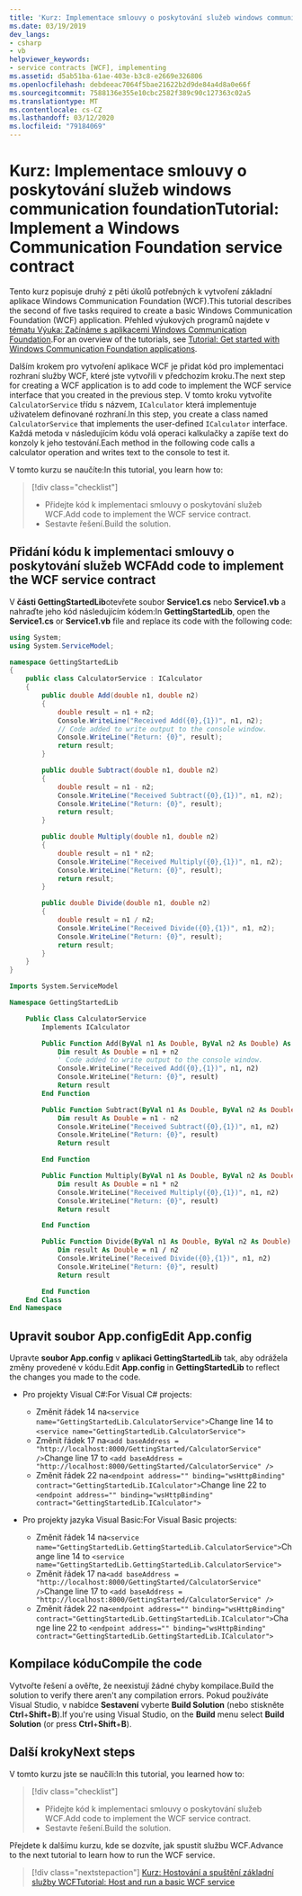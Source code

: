 ```yaml
---
title: 'Kurz: Implementace smlouvy o poskytování služeb windows communication foundation'
ms.date: 03/19/2019
dev_langs:
- csharp
- vb
helpviewer_keywords:
- service contracts [WCF], implementing
ms.assetid: d5ab51ba-61ae-403e-b3c8-e2669e326806
ms.openlocfilehash: debdeeac7064f5bae21622b2d9de84a4d8a0e66f
ms.sourcegitcommit: 7588136e355e10cbc2582f389c90c127363c02a5
ms.translationtype: MT
ms.contentlocale: cs-CZ
ms.lasthandoff: 03/12/2020
ms.locfileid: "79184069"
---
```

# <a name="tutorial-implement-a-windows-communication-foundation-service-contract"></a><span data-ttu-id="d64e7-102">Kurz: Implementace smlouvy o poskytování služeb windows communication foundation</span><span class="sxs-lookup"><span data-stu-id="d64e7-102">Tutorial: Implement a Windows Communication Foundation service contract</span></span>

<span data-ttu-id="d64e7-103">Tento kurz popisuje druhý z pěti úkolů potřebných k vytvoření základní aplikace Windows Communication Foundation (WCF).</span><span class="sxs-lookup"><span data-stu-id="d64e7-103">This tutorial describes the second of five tasks required to create a basic Windows Communication Foundation (WCF) application.</span></span> <span data-ttu-id="d64e7-104">Přehled výukových programů najdete v [tématu Výuka: Začínáme s aplikacemi Windows Communication Foundation](getting-started-tutorial.md).</span><span class="sxs-lookup"><span data-stu-id="d64e7-104">For an overview of the tutorials, see [Tutorial: Get started with Windows Communication Foundation applications](getting-started-tutorial.md).</span></span>

<span data-ttu-id="d64e7-105">Dalším krokem pro vytvoření aplikace WCF je přidat kód pro implementaci rozhraní služby WCF, které jste vytvořili v předchozím kroku.</span><span class="sxs-lookup"><span data-stu-id="d64e7-105">The next step for creating a WCF application is to add code to implement the WCF service interface that you created in the previous step.</span></span> <span data-ttu-id="d64e7-106">V tomto kroku vytvoříte `CalculatorService` třídu s názvem, `ICalculator` která implementuje uživatelem definované rozhraní.</span><span class="sxs-lookup"><span data-stu-id="d64e7-106">In this step, you create a class named `CalculatorService` that implements the user-defined `ICalculator` interface.</span></span> <span data-ttu-id="d64e7-107">Každá metoda v následujícím kódu volá operaci kalkulačky a zapíše text do konzoly k jeho testování.</span><span class="sxs-lookup"><span data-stu-id="d64e7-107">Each method in the following code calls a calculator operation and writes text to the console to test it.</span></span>

<span data-ttu-id="d64e7-108">V tomto kurzu se naučíte:</span><span class="sxs-lookup"><span data-stu-id="d64e7-108">In this tutorial, you learn how to:</span></span>
> [!div class="checklist"]
>
> - <span data-ttu-id="d64e7-109">Přidejte kód k implementaci smlouvy o poskytování služeb WCF.</span><span class="sxs-lookup"><span data-stu-id="d64e7-109">Add code to implement the WCF service contract.</span></span>
> - <span data-ttu-id="d64e7-110">Sestavte řešení.</span><span class="sxs-lookup"><span data-stu-id="d64e7-110">Build the solution.</span></span>

## <a name="add-code-to-implement-the-wcf-service-contract"></a><span data-ttu-id="d64e7-111">Přidání kódu k implementaci smlouvy o poskytování služeb WCF</span><span class="sxs-lookup"><span data-stu-id="d64e7-111">Add code to implement the WCF service contract</span></span>

<span data-ttu-id="d64e7-112">V **části GettingStartedLib**otevřete soubor **Service1.cs** nebo **Service1.vb** a nahraďte jeho kód následujícím kódem:</span><span class="sxs-lookup"><span data-stu-id="d64e7-112">In **GettingStartedLib**, open the **Service1.cs** or **Service1.vb** file and replace its code with the following code:</span></span>

```csharp
using System;
using System.ServiceModel;

namespace GettingStartedLib
{
    public class CalculatorService : ICalculator
    {
        public double Add(double n1, double n2)
        {
            double result = n1 + n2;
            Console.WriteLine("Received Add({0},{1})", n1, n2);
            // Code added to write output to the console window.
            Console.WriteLine("Return: {0}", result);
            return result;
        }

        public double Subtract(double n1, double n2)
        {
            double result = n1 - n2;
            Console.WriteLine("Received Subtract({0},{1})", n1, n2);
            Console.WriteLine("Return: {0}", result);
            return result;
        }

        public double Multiply(double n1, double n2)
        {
            double result = n1 * n2;
            Console.WriteLine("Received Multiply({0},{1})", n1, n2);
            Console.WriteLine("Return: {0}", result);
            return result;
        }

        public double Divide(double n1, double n2)
        {
            double result = n1 / n2;
            Console.WriteLine("Received Divide({0},{1})", n1, n2);
            Console.WriteLine("Return: {0}", result);
            return result;
        }
    }
}
```

```vb
Imports System.ServiceModel

Namespace GettingStartedLib

    Public Class CalculatorService
        Implements ICalculator

        Public Function Add(ByVal n1 As Double, ByVal n2 As Double) As Double Implements ICalculator.Add
            Dim result As Double = n1 + n2
            ' Code added to write output to the console window.
            Console.WriteLine("Received Add({0},{1})", n1, n2)
            Console.WriteLine("Return: {0}", result)
            Return result
        End Function

        Public Function Subtract(ByVal n1 As Double, ByVal n2 As Double) As Double Implements ICalculator.Subtract
            Dim result As Double = n1 - n2
            Console.WriteLine("Received Subtract({0},{1})", n1, n2)
            Console.WriteLine("Return: {0}", result)
            Return result

        End Function

        Public Function Multiply(ByVal n1 As Double, ByVal n2 As Double) As Double Implements ICalculator.Multiply
            Dim result As Double = n1 * n2
            Console.WriteLine("Received Multiply({0},{1})", n1, n2)
            Console.WriteLine("Return: {0}", result)
            Return result

        End Function

        Public Function Divide(ByVal n1 As Double, ByVal n2 As Double) As Double Implements ICalculator.Divide
            Dim result As Double = n1 / n2
            Console.WriteLine("Received Divide({0},{1})", n1, n2)
            Console.WriteLine("Return: {0}", result)
            Return result

        End Function
    End Class
End Namespace
```

## <a name="edit-appconfig"></a><span data-ttu-id="d64e7-113">Upravit soubor App.config</span><span class="sxs-lookup"><span data-stu-id="d64e7-113">Edit App.config</span></span>

<span data-ttu-id="d64e7-114">Upravte **soubor App.config** v **aplikaci GettingStartedLib** tak, aby odrážela změny provedené v kódu.</span><span class="sxs-lookup"><span data-stu-id="d64e7-114">Edit **App.config** in **GettingStartedLib** to reflect the changes you made to the code.</span></span>

- <span data-ttu-id="d64e7-115">Pro projekty Visual C#:</span><span class="sxs-lookup"><span data-stu-id="d64e7-115">For Visual C# projects:</span></span>
  - <span data-ttu-id="d64e7-116">Změnit řádek 14 na`<service name="GettingStartedLib.CalculatorService">`</span><span class="sxs-lookup"><span data-stu-id="d64e7-116">Change line 14 to `<service name="GettingStartedLib.CalculatorService">`</span></span>
  - <span data-ttu-id="d64e7-117">Změnit řádek 17 na`<add baseAddress = "http://localhost:8000/GettingStarted/CalculatorService" />`</span><span class="sxs-lookup"><span data-stu-id="d64e7-117">Change line 17 to `<add baseAddress = "http://localhost:8000/GettingStarted/CalculatorService" />`</span></span>
  - <span data-ttu-id="d64e7-118">Změnit řádek 22 na`<endpoint address="" binding="wsHttpBinding" contract="GettingStartedLib.ICalculator">`</span><span class="sxs-lookup"><span data-stu-id="d64e7-118">Change line 22 to `<endpoint address="" binding="wsHttpBinding" contract="GettingStartedLib.ICalculator">`</span></span>

- <span data-ttu-id="d64e7-119">Pro projekty jazyka Visual Basic:</span><span class="sxs-lookup"><span data-stu-id="d64e7-119">For Visual Basic projects:</span></span>
  - <span data-ttu-id="d64e7-120">Změnit řádek 14 na`<service name="GettingStartedLib.GettingStartedLib.CalculatorService">`</span><span class="sxs-lookup"><span data-stu-id="d64e7-120">Change line 14 to `<service name="GettingStartedLib.GettingStartedLib.CalculatorService">`</span></span>
  - <span data-ttu-id="d64e7-121">Změnit řádek 17 na`<add baseAddress = "http://localhost:8000/GettingStarted/CalculatorService" />`</span><span class="sxs-lookup"><span data-stu-id="d64e7-121">Change line 17 to `<add baseAddress = "http://localhost:8000/GettingStarted/CalculatorService" />`</span></span>
  - <span data-ttu-id="d64e7-122">Změnit řádek 22 na`<endpoint address="" binding="wsHttpBinding" contract="GettingStartedLib.GettingStartedLib.ICalculator">`</span><span class="sxs-lookup"><span data-stu-id="d64e7-122">Change line 22 to `<endpoint address="" binding="wsHttpBinding" contract="GettingStartedLib.GettingStartedLib.ICalculator">`</span></span>

## <a name="compile-the-code"></a><span data-ttu-id="d64e7-123">Kompilace kódu</span><span class="sxs-lookup"><span data-stu-id="d64e7-123">Compile the code</span></span>

<span data-ttu-id="d64e7-124">Vytvořte řešení a ověřte, že neexistují žádné chyby kompilace.</span><span class="sxs-lookup"><span data-stu-id="d64e7-124">Build the solution to verify there aren't any compilation errors.</span></span> <span data-ttu-id="d64e7-125">Pokud používáte Visual Studio, v nabídce **Sestavení** vyberte **Build Solution** (nebo stiskněte **Ctrl**+**Shift**+**B**).</span><span class="sxs-lookup"><span data-stu-id="d64e7-125">If you're using Visual Studio, on the **Build** menu select **Build Solution** (or press **Ctrl**+**Shift**+**B**).</span></span>

## <a name="next-steps"></a><span data-ttu-id="d64e7-126">Další kroky</span><span class="sxs-lookup"><span data-stu-id="d64e7-126">Next steps</span></span>

<span data-ttu-id="d64e7-127">V tomto kurzu jste se naučili:</span><span class="sxs-lookup"><span data-stu-id="d64e7-127">In this tutorial, you learned how to:</span></span>
> [!div class="checklist"]
>
> - <span data-ttu-id="d64e7-128">Přidejte kód k implementaci smlouvy o poskytování služeb WCF.</span><span class="sxs-lookup"><span data-stu-id="d64e7-128">Add code to implement the WCF service contract.</span></span>
> - <span data-ttu-id="d64e7-129">Sestavte řešení.</span><span class="sxs-lookup"><span data-stu-id="d64e7-129">Build the solution.</span></span>

<span data-ttu-id="d64e7-130">Přejdete k dalšímu kurzu, kde se dozvíte, jak spustit službu WCF.</span><span class="sxs-lookup"><span data-stu-id="d64e7-130">Advance to the next tutorial to learn how to run the WCF service.</span></span>

> [!div class="nextstepaction"]
> [<span data-ttu-id="d64e7-131">Kurz: Hostování a spuštění základní služby WCF</span><span class="sxs-lookup"><span data-stu-id="d64e7-131">Tutorial: Host and run a basic WCF service</span></span>](how-to-host-and-run-a-basic-wcf-service.md)
